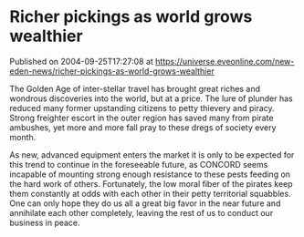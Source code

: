 # Richer pickings as world grows wealthier
Published on 2004-09-25T17:27:08 at https://universe.eveonline.com/new-eden-news/richer-pickings-as-world-grows-wealthier

The Golden Age of inter-stellar travel has brought great riches and wondrous discoveries into the world, but at a price. The lure of plunder has reduced many former upstanding citizens to petty thievery and piracy. Strong freighter escort in the outer region has saved many from pirate ambushes, yet more and more fall pray to these dregs of society every month.   
  
As new, advanced equipment enters the market it is only to be expected for this trend to continue in the foreseeable future, as CONCORD seems incapable of mounting strong enough resistance to these pests feeding on the hard work of others. Fortunately, the low moral fiber of the pirates keep them constantly at odds with each other in their petty territorial squabbles. One can only hope they do us all a great big favor in the near future and annihilate each other completely, leaving the rest of us to conduct our business in peace.
